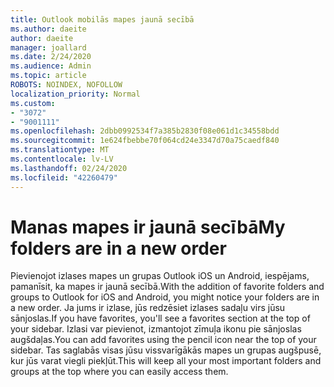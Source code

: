 ```yaml
---
title: Outlook mobilās mapes jaunā secībā
ms.author: daeite
author: daeite
manager: joallard
ms.date: 2/24/2020
ms.audience: Admin
ms.topic: article
ROBOTS: NOINDEX, NOFOLLOW
localization_priority: Normal
ms.custom:
- "3072"
- "9001111"
ms.openlocfilehash: 2dbb0992534f7a385b2830f08e061d1c34558bdd
ms.sourcegitcommit: 1e624fbebbe70f064cd24e3347d70a75caedf840
ms.translationtype: MT
ms.contentlocale: lv-LV
ms.lasthandoff: 02/24/2020
ms.locfileid: "42260479"
---
```

# <a name="my-folders-are-in-a-new-order"></a><span data-ttu-id="e89ea-102">Manas mapes ir jaunā secībā</span><span class="sxs-lookup"><span data-stu-id="e89ea-102">My folders are in a new order</span></span>

<span data-ttu-id="e89ea-103">Pievienojot izlases mapes un grupas Outlook iOS un Android, iespējams, pamanīsit, ka mapes ir jaunā secībā.</span><span class="sxs-lookup"><span data-stu-id="e89ea-103">With the addition of favorite folders and groups to Outlook for iOS and Android, you might notice your folders are in a new order.</span></span> <span data-ttu-id="e89ea-104">Ja jums ir izlase, jūs redzēsiet izlases sadaļu virs jūsu sānjoslas.</span><span class="sxs-lookup"><span data-stu-id="e89ea-104">If you have favorites, you'll see a favorites section at the top of your sidebar.</span></span> <span data-ttu-id="e89ea-105">Izlasi var pievienot, izmantojot zīmuļa ikonu pie sānjoslas augšdaļas.</span><span class="sxs-lookup"><span data-stu-id="e89ea-105">You can add favorites using the pencil icon near the top of your sidebar.</span></span> <span data-ttu-id="e89ea-106">Tas saglabās visas jūsu vissvarīgākās mapes un grupas augšpusē, kur jūs varat viegli piekļūt.</span><span class="sxs-lookup"><span data-stu-id="e89ea-106">This will keep all your most important folders and groups at the top where you can easily access them.</span></span>